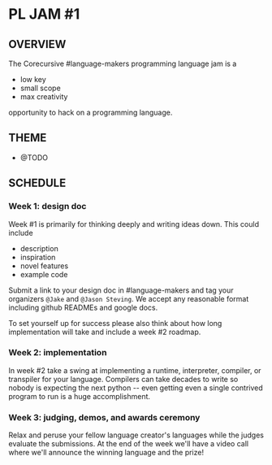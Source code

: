# PL JAM #1

## OVERVIEW

The Corecursive #language-makers programming language jam is a

- low key
- small scope
- max creativity

opportunity to hack on a programming language.

## THEME

- @TODO

## SCHEDULE

### Week 1: design doc

Week #1 is primarily for thinking deeply and writing ideas down. This could
include

- description
- inspiration
- novel features
- example code

Submit a link to your design doc in #language-makers and tag your organizers
`@Jake` and `@Jason Steving`. We accept any reasonable format including github
READMEs and google docs.

To set yourself up for success please also think about how long implementation will take and include a week #2 roadmap.

### Week 2: implementation

In week #2 take a swing at implementing a runtime, interpreter, compiler, or
transpiler for your language. Compilers can take decades to write so nobody is
expecting the next python -- even getting even a single contrived program to run
is a huge accomplishment.

### Week 3: judging, demos, and awards ceremony

Relax and peruse your fellow language creator's languages while the judges
evaluate the submissions. At the end of the week we'll have a video call where
we'll announce the winning language and the prize!
